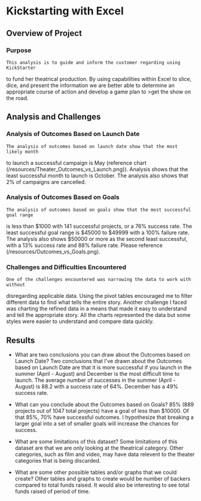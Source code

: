 # Kickstarting with Excel

## Overview of Project

### Purpose
	This analysis is to guide and inform the customer regarding using KickStarter 
to fund her theatrical production. By using capabilities within Excel to slice, dice, 
and present the information we are better able to determine an appropriate course of 
action and develop a game plan to >get the show on the road.

## Analysis and Challenges

### Analysis of Outcomes Based on Launch Date
	The analysis of outcomes based on launch date show that the most likely month
to launch a successful campaign is May (reference chart (/resources/Theater_Outcomes_vs_Launch.png)).
Analysis shows that the least successful month to launch is October. The analysis 
also shows that 2% of campaigns are cancelled.

### Analysis of Outcomes Based on Goals
	The analysis of outcomes based on goals show that the most successful goal range 
is less than $1000 with 141 successful projects, or a 76% success rate. The least 
successful goal range is $45000 to $49999 with a 100% failure rate. The analysis also 
shows $50000 or more as the second least successful, with a 13% success rate and 88% 
failure rate. Please reference (/resources/Outcomes_vs_Goals.png).

### Challenges and Difficulties Encountered
	One of the challenges encountered was narrowing the data to work with without 
disregarding applicable data. Using the pivot tables encouraged me to filter different 
data to find what tells the entire story. Another challenge I faced was charting the refined 
data in a means that made it easy to understand and tell the appropriate story. All the 
charts represented the data but some styles were easier to understand and compare data 
quickly. 

## Results

- What are two conclusions you can draw about the Outcomes based on Launch Date?
	Two conclusions that I've drawn about the Outcomes based on Launch Date are that 
it is more successful if you launch in the summer (April - August) and December is the most 
difficult time to launch. The average number of successes in the summer (April - August) is 
88.2 with a success rate of 64%. December has a 49% success rate.

- What can you conclude about the Outcomes based on Goals?
	85% (889 projects out of 1047 total projects) have a goal of less than $10000. Of that 
85%, 70% have successful outcomes. I hypothesize that breaking a larger goal into a set of 
smaller goals will increase the chances for success. 

- What are some limitations of this dataset?
	Some limitations of this dataset are that we are only looking at the theatrical category. 
Other categories, such as film and video, may have data relevent to the theater categories that is 
being discarded. 

- What are some other possible tables and/or graphs that we could create?
	Other tables and graphs to create would be number of backers compared to total funds raised. 
It would also be interesting to see total funds raised of period of time.
	
